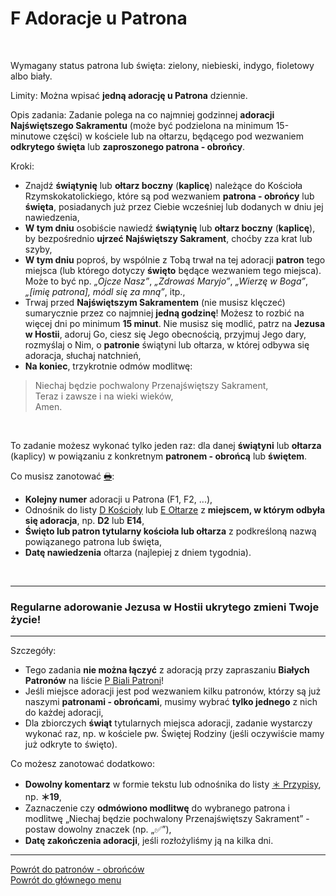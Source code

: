 # <span class="status status-list"><span class="status status-list">F</span> Adoracje u Patrona</span>
<br />

<span class="status status-title">Wymagany status patrona lub święta:</span> <span class="status status-green">zielony</span>, <span class="status status-blue">niebieski</span>, <span class="status status-indigo">indygo</span>, <span class="status status-violet">fioletowy</span> albo <span class="status status-white">biały</span>.
<br />

<span class="status status-title">Limity:</span> Można wpisać **jedną adorację u Patrona** dziennie.
<br />

<span class="status status-title">Opis zadania:</span> Zadanie polega na co najmniej godzinnej **adoracji Najświętszego Sakramentu** (może być podzielona na minimum 15-minutowe części) w kościele lub na ołtarzu, będącego pod wezwaniem **odkrytego święta** lub **zaproszonego patrona - obrońcy**.
<br />

<span class="status status-title">Kroki:</span>
- Znajdź **świątynię** lub **ołtarz boczny** (**kaplicę**) należące do Kościoła Rzymskokatolickiego, które są pod wezwaniem **patrona - obrońcy** lub **święta**, posiadanych już przez Ciebie wcześniej lub dodanych w dniu jej nawiedzenia,
- **W tym dniu** osobiście nawiedź **świątynię** lub **ołtarz boczny** (**kaplicę**), by bezpośrednio **ujrzeć Najświętszy Sakrament**, choćby zza krat lub szyby,
- **W tym dniu** poproś, by wspólnie z Tobą trwał na tej adoracji **patron** tego miejsca (lub którego dotyczy **święto** będące wezwaniem tego miejsca). Może to być np. _„Ojcze Nasz”_, _„Zdrowaś Maryjo”_, _„Wierzę w Boga”_, _„[imię patrona], módl się za mną”_, itp.,
- Trwaj przed **Najświętszym Sakramentem** (nie musisz klęczeć) sumarycznie przez co najmniej **jedną godzinę**! Możesz to rozbić na więcej dni po minimum **15 minut**. Nie musisz się modlić, patrz na **Jezusa w Hostii**, adoruj Go, ciesz się Jego obecnością, przyjmuj Jego dary, rozmyślaj o Nim, o **patronie** świątyni lub ołtarza, w której odbywa się adoracja, słuchaj natchnień,
- **Na koniec**, trzykrotnie odmów modlitwę:
> Niechaj będzie pochwalony Przenajświętszy Sakrament,  
> Teraz i zawsze i na wieki wieków,  
> Amen.

<br />

<span class="status status-title">To zadanie możesz wykonać tylko jeden raz:</span> dla danej **świątyni** lub **ołtarza** (kaplicy) w powiązaniu z konkretnym **patronem - obrońcą** lub **świętem**.
<br />

<span class="status status-title">Co musisz zanotować [🖶](wszystkie_materialy_do_pobrania.md#adoracje-u-patrona):</span>
- **Kolejny numer** adoracji u Patrona (F1, F2, ...),
- Odnośnik do listy [<span class="status status-list"><span class="status status-list">D</span> Kościoły</span>](koscioly.md) lub [<span class="status status-list"><span class="status status-list">E</span> Ołtarze</span>](oltarze.md) z **miejscem, w którym odbyła się adoracja**, np. **D2** lub **E14**,
- **Święto lub patron tytularny kościoła lub ołtarza** z podkreśloną nazwą powiązanego patrona lub święta,
- **Datę nawiedzenia** ołtarza (najlepiej z dniem tygodnia).
<br />

---
### <div class="colored centered">Regularne adorowanie Jezusa w Hostii ukrytego zmieni Twoje życie!</div>

---
<span class="status status-title">Szczegóły:</span>
- Tego zadania **nie można łączyć** z adoracją przy zapraszaniu **Białych Patronów** na liście [<span class="status status-list"><span class="status status-white">P</span> Biali Patroni</span>](biali_patroni.md)!
- Jeśli miejsce adoracji jest pod wezwaniem kilku patronów, którzy są już naszymi **patronami - obrońcami**, musimy wybrać **tylko jednego** z nich do każdej adoracji,
- Dla zbiorczych **świąt** tytularnych miejsca adoracji, zadanie wystarczy wykonać raz, np. w kościele pw. Świętej Rodziny (jeśli oczywiście mamy już odkryte to święto).

<span class="status status-title">Co możesz zanotować dodatkowo:</span>
- **Dowolny komentarz** w formie tekstu lub odnośnika do listy [<span class="status status-list"><span class="status status-list">＊</span> Przypisy</span>](przypisy.md), np. **＊19**,
- Zaznaczenie czy **odmówiono modlitwę** do wybranego patrona i modlitwę „Niechaj będzie pochwalony Przenajświętszy Sakrament” - postaw dowolny znaczek (np. „✅”),
- **Datę zakończenia adoracji**, jeśli rozłożyliśmy ją na kilka dni.

---
[Powrót do patronów - obrońców](patroni_obroncy.md)  
[Powrót do głównego menu](index.md)
